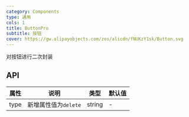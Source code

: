 ```yaml
---
category: Components
type: 通用
cols: 1
title: ButtonPro
subtitle: 按钮
cover: https://gw.alipayobjects.com/zos/alicdn/fNUKzY1sk/Button.svg
---
```


对按钮进行二次封装

## API

| 属性 | 说明 | 类型 | 默认值 |
| --- | --- | --- | --- |
| type | 新增属性值为`delete` | string | - |

